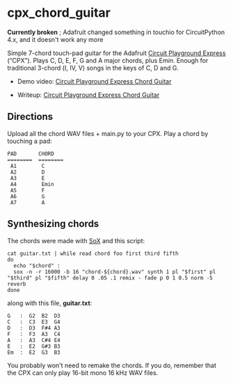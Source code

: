 # cpx_chord_guitar

**Currently broken** ; Adafruit changed something in touchio for CircuitPython 4.x, and it doesn't work any more

Simple 7-chord touch-pad guitar for the Adafruit [Circuit Playground Express](https://www.adafruit.com/product/3333) (“CPX”). Plays C, D, E, F, G and A major chords, plus E*min*. Enough for traditional 3-chord (Ⅰ, Ⅳ, Ⅴ) songs in the keys of C, D and G.

* Demo video: [Circuit Playground Express Chord Guitar](https://www.youtube.com/watch?v=lwbUNxSwCiw)

* Writeup: [Circuit Playground Express Chord Guitar](http://scruss.com/blog/2017/12/27/circuit-playground-express-chord-guitar/)

## Directions

Upload all the chord WAV files + main.py to your CPX. Play a chord by touching a pad:

    PAD       CHORD
    ========  ========  
     A1        C
     A2        D
     A3        E
     A4        Emin
     A5        F
     A6        G
     A7        A

## Synthesizing chords

The chords were made with [SoX](http://sox.sourceforge.net/) and this script:

    cat guitar.txt | while read chord foo first third fifth
    do
      echo "$chord" :
      sox -n -r 16000 -b 16 "chord-${chord}.wav" synth 1 pl "$first" pl "$third" pl "$fifth" delay 0 .05 .1 remix - fade p 0 1 0.5 norm -5 reverb
    done
    
along with this file, **guitar.txt**:

    G   :  G2  B2  D3
    C   :  C3  E3  G4
    D   :  D3  F#4 A3
    F   :  F3  A3  C4
    A   :  A3  C#4 E4
    E   :  E2  G#3 B3
    Em  :  E2  G3  B3

You probably won't need to remake the chords. If you do, remember that the CPX can only play 16-bit mono 16 kHz WAV files.

